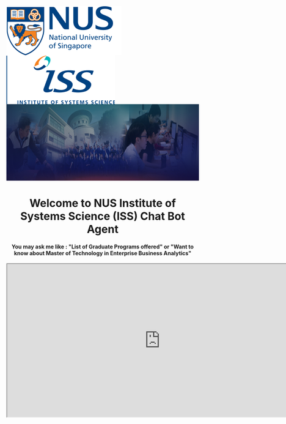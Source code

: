 <html>
<html>
<body>
<center><img src="images/branding-nus.png" alt="Smiley face" height="128" width="302" style="float: left; margin-right: 0px;" >
<img src="images/branding-iss.png" alt="Smiley face" height="128" width="284" style="float: left; margin-right: 0px;" ></center>
<br>
 <div>
 <img src="images/iss-banner_jan2018.png" alt="Smiley face" height="200" width="1500"> 
 <center><H1> Welcome to NUS Institute of Systems Science (ISS) Chat Bot Agent</H1>
<H4>You may ask me like : 
"List of Graduate Programs offered" or 
"Want to know about Master of Technology in Enterprise Business Analytics"</H4>
<iframe
    allow="microphone;"
    width="800"
    height="400"
    src="https://console.dialogflow.com/api-client/demo/embedded/d67c9f9f-521d-42ab-b497-0587ccf865ab">
</iframe></center> 
</div>
<body>
</html>
